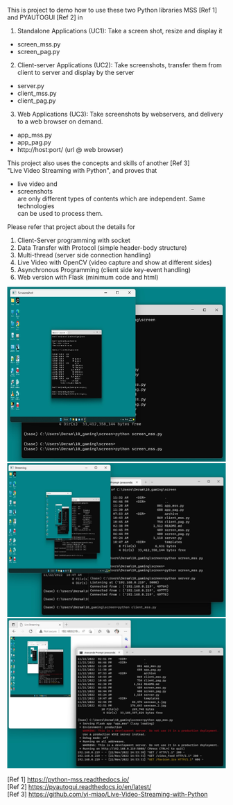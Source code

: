 This is project to demo how to use these two Python libraries MSS [Ref 1] and PYAUTOGUI [Ref 2] in   
1. Standalone Applications (UC1): Take a screen shot, resize and display it  
- screen_mss.py  
- screen_pag.py  
2. Client-server Applications (UC2): Take screenshots, transfer them from client 
to server and display by the server  
- server.py  
- client_mss.py  
- client_pag.py  
3. Web Applications (UC3): Take screenshots by webservers, and delivery to 
a web browser on demand.
- app_mss.py  
- app_pag.py  
- http://host:port/ (url @ web browser)

This project also uses the concepts and skills of another [Ref 3]  
"Live Video Streaming with Python", and proves that 
- live video and  
- screenshots  
are only different types of contents which are independent. Same technologies  
can be used to process them.  
 
Please refer that project about the details for
1. Client-Server programming with socket
2. Data Transfer with Protocol (simple header-body structure)
3. Multi-thread (server side connection handling)
4. Live Video with OpenCV (video capture and show at different sides)
5. Asynchronous Programming (client side key-event handling)
6. Web version with Flask (minimum code and html)

![Use Case 1](usecase_1.jpg)  
![Use Case 2](usecase_2.jpg)  
![Use Case 3](usecase_3.jpg)  

[Ref 1] https://python-mss.readthedocs.io/  
[Ref 2] https://pyautogui.readthedocs.io/en/latest/  
[Ref 3] https://github.com/yi-miao/Live-Video-Streaming-with-Python  
